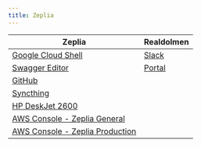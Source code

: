 ```yaml
---
title: Zeplia
---
```


| Zeplia | Realdolmen |
| --- | --- |
| [Google Cloud Shell](https://console.cloud.google.com/cloudshell/editor?cloudshell=true&shellonly=true) | [Slack](https://app.slack.com/) |
| [Swagger Editor](https://editor.swagger.io/) | [Portal](https://realdolmen.sharepoint.com/sites/portal) |      
| [GitHub](https://github.com/) |  |
| [Syncthing](http://localhost:8384/) |  |
| [HP DeskJet 2600](https://hp6a13bd/) |  |
| [AWS Console - Zeplia General](https://zeplia-general.signin.aws.amazon.com/console) |  |
| [AWS Console - Zeplia Production](https://zeplia-production.signin.aws.amazon.com/console) |  |
